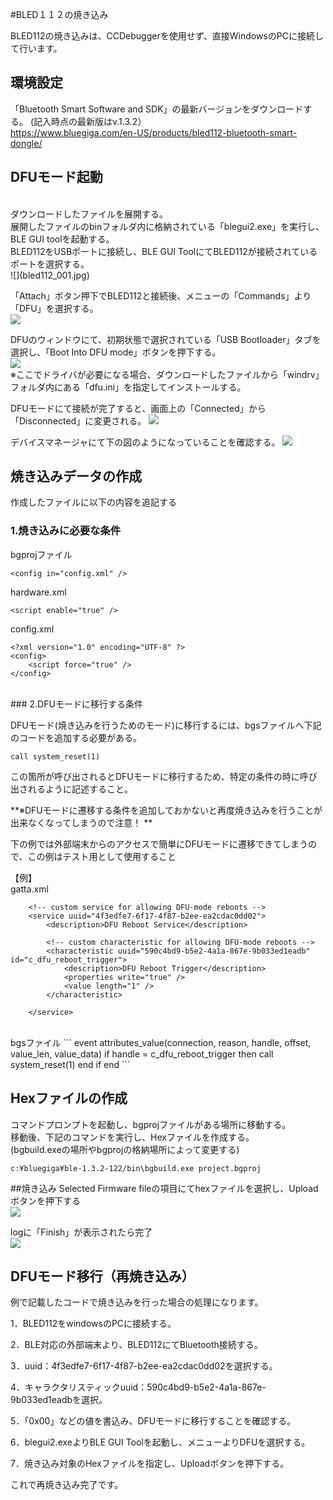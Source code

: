 #BLED１１２の焼き込み

BLED112の焼き込みは、CCDebuggerを使用せず、直接WindowsのPCに接続して行います。


## 環境設定

「Bluetooth Smart Software and SDK」の最新バージョンをダウンロードする。
(記入時点の最新版はv.1.3.2）
<br>
https://www.bluegiga.com/en-US/products/bled112-bluetooth-smart-dongle/


## DFUモード起動

<br>
ダウンロードしたファイルを展開する。
<br>
展開したファイルのbinフォルダ内に格納されている「blegui2.exe」を実行し、BLE GUI toolを起動する。
<br>
BLED112をUSBポートに接続し、BLE GUI ToolにてBLED112が接続されているポートを選択する。
<br>
![](bled112_001.jpg)

「Attach」ボタン押下でBLED112と接続後、メニューの「Commands」より「DFU」を選択する。
<br>
![](bled112_002.jpg)

DFUのウィンドウにて、初期状態で選択されている「USB Bootloader」タブを選択し、「Boot Into DFU mode」ボタンを押下する。
<br>
![](bled112_003.jpg)
<br>
※ここでドライバが必要になる場合、ダウンロードしたファイルから「windrv」フォルダ内にある「dfu.ini」を指定してインストールする。

DFUモードにて接続が完了すると、画面上の「Connected」から「Disconnected」に変更される。
![](bled112_004.jpg)

デバイスマネージャにて下の図のようになっていることを確認する。
![](bled112-005.jpg)

## 焼き込みデータの作成

作成したファイルに以下の内容を追記する


### 1.焼き込みに必要な条件


bgprojファイル
```
<config in="config.xml" />
```

hardware.xml
```
<script enable="true" />
```


config.xml
```
<?xml version="1.0" encoding="UTF-8" ?>
<config>
    <script force="true" />
</config>
```
<br>
### 2.DFUモードに移行する条件

DFUモード(焼き込みを行うためのモード)に移行するには、bgsファイルへ下記のコードを追加する必要がある。
```
call system_reset(1)
```
この箇所が呼び出されるとDFUモードに移行するため、特定の条件の時に呼び出されるように記述すること。

**※DFUモードに遷移する条件を追加しておかないと再度焼き込みを行うことが出来なくなってしまうので注意！
**

下の例では外部端末からのアクセスで簡単にDFUモードに遷移できてしまうので、この例はテスト用として使用すること

【例】
<br>
gatta.xml
```
    <!-- custom service for allowing DFU-mode reboots -->
    <service uuid="4f3edfe7-6f17-4f87-b2ee-ea2cdac0dd02">
        <description>DFU Reboot Service</description>
        
        <!-- custom characteristic for allowing DFU-mode reboots -->
        <characteristic uuid="590c4bd9-b5e2-4a1a-867e-9b033ed1eadb" id="c_dfu_reboot_trigger">
            <description>DFU Reboot Trigger</description>
            <properties write="true" />
            <value length="1" />
        </characteristic>
        
    </service>
```
<br>
bgsファイル
```
event attributes_value(connection, reason, handle, offset, value_len, value_data)
    if handle = c_dfu_reboot_trigger then
        call system_reset(1)
    end if
end
```


## Hexファイルの作成

コマンドプロンプトを起動し、bgprojファイルがある場所に移動する。
<br>
移動後、下記のコマンドを実行し、Hexファイルを作成する。
<br>
(bgbuild.exeの場所やbgprojの格納場所によって変更する)
```
c:¥bluegiga¥ble-1.3.2-122/bin\bgbuild.exe project.bgproj
```

##焼き込み
Selected Firmware fileの項目にてhexファイルを選択し、Uploadボタンを押下する
<br>
![](bled112_006.jpg)

logに「Finish」が表示されたら完了
<br>
![](bled112_007.jpg)

## DFUモード移行（再焼き込み）
例で記載したコードで焼き込みを行った場合の処理になります。

1．BLED112をwindowsのPCに接続する。

2．BLE対応の外部端末より、BLED112にてBluetooth接続する。

3．uuid：4f3edfe7-6f17-4f87-b2ee-ea2cdac0dd02を選択する。

4．キャラクタリスティックuuid：590c4bd9-b5e2-4a1a-867e-9b033ed1eadbを選択。

5．「0x00」などの値を書込み、DFUモードに移行することを確認する。

6．blegui2.exeよりBLE GUI Toolを起動し、メニューよりDFUを選択する。

7．焼き込み対象のHexファイルを指定し、Uploadボタンを押下する。

これで再焼き込み完了です。